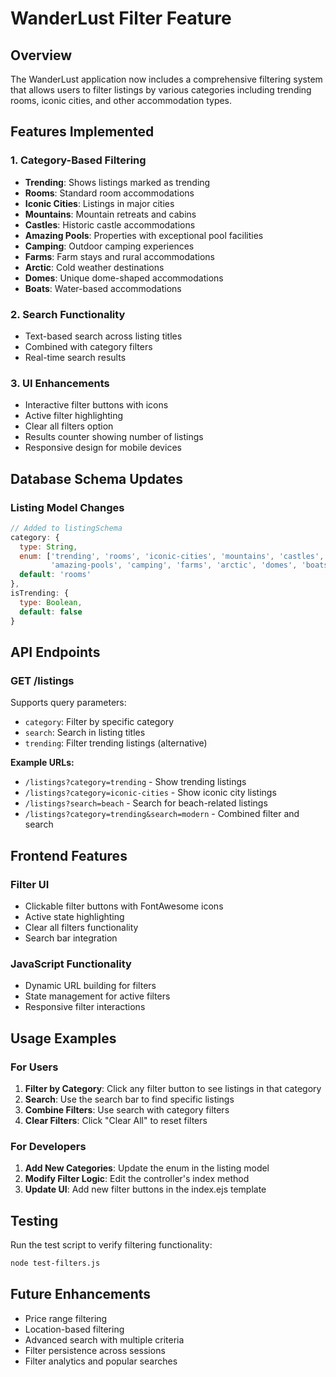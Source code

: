 # WanderLust Filter Feature

## Overview
The WanderLust application now includes a comprehensive filtering system that allows users to filter listings by various categories including trending rooms, iconic cities, and other accommodation types.

## Features Implemented

### 1. Category-Based Filtering
- **Trending**: Shows listings marked as trending
- **Rooms**: Standard room accommodations
- **Iconic Cities**: Listings in major cities
- **Mountains**: Mountain retreats and cabins
- **Castles**: Historic castle accommodations
- **Amazing Pools**: Properties with exceptional pool facilities
- **Camping**: Outdoor camping experiences
- **Farms**: Farm stays and rural accommodations
- **Arctic**: Cold weather destinations
- **Domes**: Unique dome-shaped accommodations
- **Boats**: Water-based accommodations

### 2. Search Functionality
- Text-based search across listing titles
- Combined with category filters
- Real-time search results

### 3. UI Enhancements
- Interactive filter buttons with icons
- Active filter highlighting
- Clear all filters option
- Results counter showing number of listings
- Responsive design for mobile devices

## Database Schema Updates

### Listing Model Changes
```javascript
// Added to listingSchema
category: {
  type: String,
  enum: ['trending', 'rooms', 'iconic-cities', 'mountains', 'castles', 
         'amazing-pools', 'camping', 'farms', 'arctic', 'domes', 'boats'],
  default: 'rooms'
},
isTrending: {
  type: Boolean,
  default: false
}
```

## API Endpoints

### GET /listings
Supports query parameters:
- `category`: Filter by specific category
- `search`: Search in listing titles
- `trending`: Filter trending listings (alternative)

**Example URLs:**
- `/listings?category=trending` - Show trending listings
- `/listings?category=iconic-cities` - Show iconic city listings
- `/listings?search=beach` - Search for beach-related listings
- `/listings?category=trending&search=modern` - Combined filter and search

## Frontend Features

### Filter UI
- Clickable filter buttons with FontAwesome icons
- Active state highlighting
- Clear all filters functionality
- Search bar integration

### JavaScript Functionality
- Dynamic URL building for filters
- State management for active filters
- Responsive filter interactions

## Usage Examples

### For Users
1. **Filter by Category**: Click any filter button to see listings in that category
2. **Search**: Use the search bar to find specific listings
3. **Combine Filters**: Use search with category filters
4. **Clear Filters**: Click "Clear All" to reset filters

### For Developers
1. **Add New Categories**: Update the enum in the listing model
2. **Modify Filter Logic**: Edit the controller's index method
3. **Update UI**: Add new filter buttons in the index.ejs template

## Testing

Run the test script to verify filtering functionality:
```bash
node test-filters.js
```

## Future Enhancements
- Price range filtering
- Location-based filtering
- Advanced search with multiple criteria
- Filter persistence across sessions
- Filter analytics and popular searches 